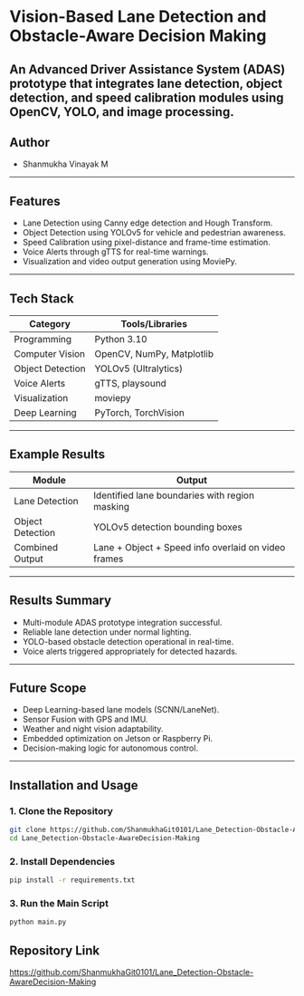 # Vision-Based Lane Detection and Obstacle-Aware Decision Making

An Advanced Driver Assistance System (ADAS) prototype that integrates lane detection, object detection, and speed calibration modules using OpenCV, YOLO, and image processing.  
---

## Author
- Shanmukha Vinayak M
---

## Features

- Lane Detection using Canny edge detection and Hough Transform.
- Object Detection using YOLOv5 for vehicle and pedestrian awareness.
- Speed Calibration using pixel-distance and frame-time estimation.
- Voice Alerts through gTTS for real-time warnings.
- Visualization and video output generation using MoviePy.

---

## Tech Stack

| Category | Tools/Libraries |
|-----------|-----------------|
| Programming | Python 3.10 |
| Computer Vision | OpenCV, NumPy, Matplotlib |
| Object Detection | YOLOv5 (Ultralytics) |
| Voice Alerts | gTTS, playsound |
| Visualization | moviepy |
| Deep Learning | PyTorch, TorchVision |


---

## Example Results

| Module | Output |
|---------|---------|
| Lane Detection | Identified lane boundaries with region masking |
| Object Detection | YOLOv5 detection bounding boxes |
| Combined Output | Lane + Object + Speed info overlaid on video frames |



---

## Results Summary

- Multi-module ADAS prototype integration successful.
- Reliable lane detection under normal lighting.
- YOLO-based obstacle detection operational in real-time.
- Voice alerts triggered appropriately for detected hazards.

---

## Future Scope

- Deep Learning-based lane models (SCNN/LaneNet).
- Sensor Fusion with GPS and IMU.
- Weather and night vision adaptability.
- Embedded optimization on Jetson or Raspberry Pi.
- Decision-making logic for autonomous control.

---

## Installation and Usage

### 1. Clone the Repository
```bash
git clone https://github.com/ShanmukhaGit0101/Lane_Detection-Obstacle-AwareDecision-Making.git
cd Lane_Detection-Obstacle-AwareDecision-Making
```

### 2. Install Dependencies
```bash
pip install -r requirements.txt
```

### 3. Run the Main Script
```bash
python main.py
```





## Repository Link
https://github.com/ShanmukhaGit0101/Lane_Detection-Obstacle-AwareDecision-Making
